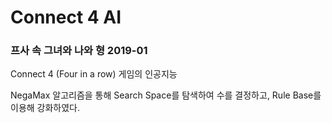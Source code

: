 # Connect 4 AI
### 프사 속 그녀와 나와 형 2019-01

Connect 4 (Four in a row) 게임의 인공지능

NegaMax 알고리즘을 통해 Search Space를 탐색하여 수를 결정하고, Rule Base를 이용해 강화하였다.
